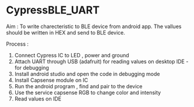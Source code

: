 # CypressBLE_UART

Aim : To write charecteristic to BLE device from android app. The vallues should be written in HEX and send to BLE device.

Process :
1. Connect Cypress IC to LED , power and ground  
2. Attach UART through USB (adafruit) for reading values on desktop IDE - for debugging  
3. Install android studio and open the code in debugging mode  
4. Install Capsense module on IC  
5. Run the android program , find and pair to the device   
6. Use the service capsense RGB to change color and intensity  
7. Read values on IDE

